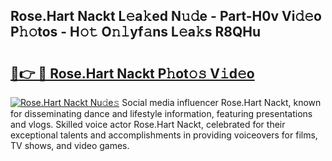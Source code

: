 ## Rose.Hart Nackt L𝚎a𝚔ed N𝚞𝚍e - Part-H0v Vi𝚍𝚎o P𝚑𝚘tos - H𝚘𝚝 O𝚗𝚕yf𝚊ns L𝚎a𝚔s R8QHu

# <h2><a href="http://kf1qkf.oniu.top/?m=Rose.Hart+Nackt">🔗👉 🔴 Rose.Hart Nackt P𝚑ot𝚘𝚜 V𝚒d𝚎o</a></h2>

[![Rose.Hart Nackt Nu𝚍e𝚜](https://i.imgur.com/0qMVB7G.gif)](http://kf1qkf.oniu.top/?m=Rose.Hart+Nackt)
Social media influencer Rose.Hart Nackt, known for disseminating dance and lifestyle information, featuring presentations and vlogs. Skilled voice actor Rose.Hart Nackt, celebrated for their exceptional talents and accomplishments in providing voiceovers for films, TV shows, and video games.  
